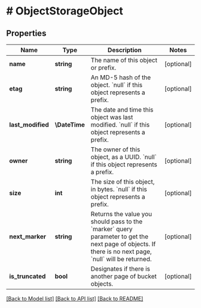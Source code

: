 # # ObjectStorageObject

## Properties

Name | Type | Description | Notes
------------ | ------------- | ------------- | -------------
**name** | **string** | The name of this object or prefix. | [optional]
**etag** | **string** | An MD-5 hash of the object. &#x60;null&#x60; if this object represents a prefix. | [optional]
**last_modified** | **\DateTime** | The date and time this object was last modified. &#x60;null&#x60; if this object represents a prefix. | [optional]
**owner** | **string** | The owner of this object, as a UUID. &#x60;null&#x60; if this object represents a prefix. | [optional]
**size** | **int** | The size of this object, in bytes. &#x60;null&#x60; if this object represents a prefix. | [optional]
**next_marker** | **string** | Returns the value you should pass to the &#x60;marker&#x60; query parameter to get the next page of objects. If there is no next page, &#x60;null&#x60; will be returned. | [optional]
**is_truncated** | **bool** | Designates if there is another page of bucket objects. | [optional]

[[Back to Model list]](../../README.md#models) [[Back to API list]](../../README.md#endpoints) [[Back to README]](../../README.md)
